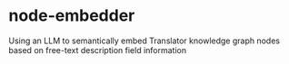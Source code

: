# node-embedder
Using an LLM to semantically embed Translator knowledge graph nodes based on free-text description field information
